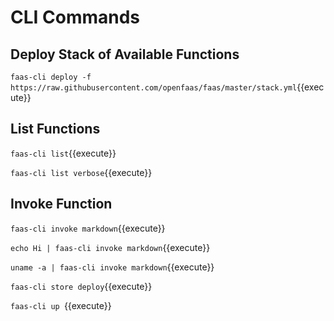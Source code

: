 # CLI Commands #

## Deploy Stack of Available Functions ##

`faas-cli deploy -f https://raw.githubusercontent.com/openfaas/faas/master/stack.yml`{{execute}}

## List Functions ##

`faas-cli list`{{execute}}

`faas-cli list verbose`{{execute}}

## Invoke Function ##

`faas-cli invoke markdown`{{execute}}

`echo Hi | faas-cli invoke markdown`{{execute}}

`uname -a | faas-cli invoke markdown`{{execute}}

`faas-cli store deploy`{{execute}}

`faas-cli up `{{execute}}
